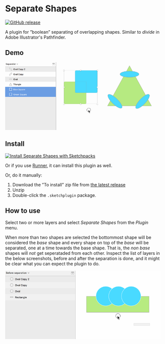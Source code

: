 # Separate Shapes

[![GitHub release](https://img.shields.io/badge/Works%20with-Sketch%20Runner-blue.svg?colorB=308ADF)](http://bit.ly/SketchRunnerWebsite)

A plugin for ”boolean” separating of overlapping shapes. Similar to _divide_ in Adobe Illustrator's Pathfinder.

## Demo

![Demo](Separate_Shapes_demo.gif)

## Install

[![Install Separate Shapes with Sketchpacks](https://sketchpacks-com.s3.amazonaws.com/assets/badges/sketchpacks-badge-install.png "Install Separate Shapes with Sketchpacks")](https://sketchpacks.com/PEZ/SketchSeparateShapes/install)

Or if you use [Runner](http://bit.ly/SketchRunnerWebsite), it can install this plugin as well.

Or, do it manually:

1. Download the ”To install” zip file from [the latest release](https://github.com/PEZ/SketchSeparateShapes/releases)
2. Unzip
3. Double-click the `.sketchplugin` package.
## How to use

Select two or more layers and select *Separate Shapes* from the *Plugin* menu.

When more than two shapes are selected the bottommost shape will be considered the _base_ shape and every shape on top of the _base_ will be separated, one at a time towards the base shape. That is, the _non base_ shapes will *not* get seperataded from each other. Inspect the list of layers in the below screenshots, before and after the separation is done, and it might be clear what you can expect the plugin to do.

![Multi-split demo](Separate_Shapes_MultiSplit_demo.gif)